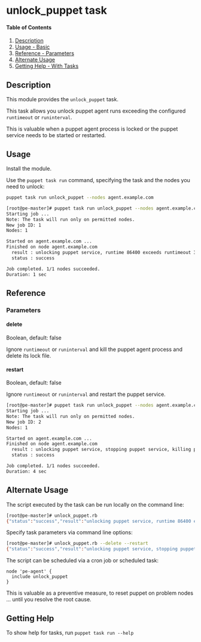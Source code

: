 # unlock_puppet task

#### Table of Contents

1. [Description](#description)
1. [Usage - Basic](#usage)
1. [Reference - Parameters](#reference)
1. [Alternate Usage](#alternate-usage)
1. [Getting Help - With Tasks](#getting-help)

## Description

This module provides the `unlock_puppet` task.

This task allows you unlock puppet agent runs exceeding the configured `runtimeout` or `runinterval`.

This is valuable when a puppet agent process is locked or the puppet service needs to be started or restarted.

## Usage

Install the module.

Use the `puppet task run` command, specifying the task and the nodes you need to unlock:

```bash
puppet task run unlock_puppet --nodes agent.example.com
```

```bash
[root@pe-master]# puppet task run unlock_puppet --nodes agent.example.com
Starting job ...
Note: The task will run only on permitted nodes.
New job ID: 1
Nodes: 1

Started on agent.example.com ...
Finished on node agent.example.com
  result : unlocking puppet service, runtime 86400 exceeds runtimeout 3600 or runinterval 1800, killing puppet agent process, deleting lock file
  status : success

Job completed. 1/1 nodes succeeded.
Duration: 1 sec
```

## Reference

### Parameters

#### delete

Boolean, default: false

Ignore `runtimeout` or `runinterval` and kill the puppet agent process and delete its lock file.

#### restart

Boolean, default: false

Ignore `runtimeout` or `runinterval` and restart the puppet service.

```bash
[root@pe-master]# puppet task run unlock_puppet --nodes agent.example.com delete=true restart=true
Starting job ...
Note: The task will run only on permitted nodes.
New job ID: 2
Nodes: 1

Started on agent.example.com ...
Finished on node agent.example.com
  result : unlocking puppet service, stopping puppet service, killing puppet agent process, deleting lock file, starting puppet service
  status : success

Job completed. 1/1 nodes succeeded.
Duration: 4 sec
```

## Alternate Usage

The script executed by the task can be run locally on the command line:

```bash
[root@pe-master]# unlock_puppet.rb
{"status":"success","result":"unlocking puppet service, runtime 86400 exceeds runtimeout 3600 or runinterval 1800, killing puppet agent process, deleting lock file"}
```

Specify task parameters via command line options:

```bash
[root@pe-master]# unlock_puppet.rb --delete --restart
{"status":"success","result":"unlocking puppet service, stopping puppet service, killing puppet agent process, deleting lock file, starting puppet service"}
```

The script can be scheduled via a cron job or scheduled task:

```puppet
node 'pe-agent' {
  include unlock_puppet
}
```

This is valuable as a preventive measure, to reset puppet on problem nodes ... until you resolve the root cause.

## Getting Help

To show help for tasks, run `puppet task run --help`
